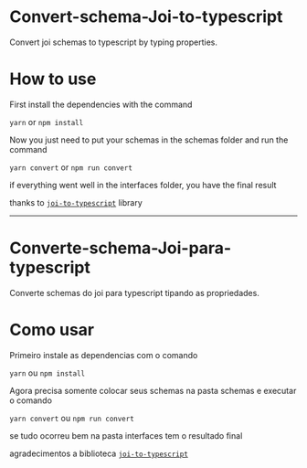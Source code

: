 # Convert-schema-Joi-to-typescript
Convert joi schemas to typescript by typing properties.


# How to use

First install the dependencies with the command

`yarn` or `npm install`

Now you just need to put your schemas in the schemas folder and run the command

`yarn convert` or `npm run convert`

if everything went well in the interfaces folder, you have the final result

thanks to [`joi-to-typescript`](https://github.com/mrjono1/joi-to-typescript) library

---

# Converte-schema-Joi-para-typescript
Converte schemas do joi para typescript tipando as propriedades.

# Como usar

Primeiro instale as dependencias com o comando

`yarn` ou `npm install`

Agora precisa somente colocar seus schemas na pasta schemas e executar o comando

`yarn convert` ou `npm run convert`

se tudo ocorreu bem na pasta interfaces tem o resultado final

agradecimentos a biblioteca [`joi-to-typescript`](https://github.com/mrjono1/joi-to-typescript)
